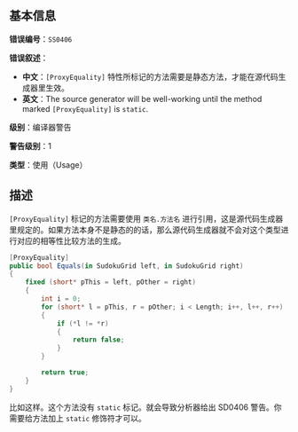 ## 基本信息

**错误编号**：`SS0406`

**错误叙述**：

* **中文**：`[ProxyEquality]` 特性所标记的方法需要是静态方法，才能在源代码生成器里生效。
* **英文**：The source generator will be well-working until the method marked `[ProxyEquality]` is `static`.

**级别**：编译器警告

**警告级别**：1

**类型**：使用（Usage）

## 描述

`[ProxyEquality]` 标记的方法需要使用 `类名.方法名` 进行引用，这是源代码生成器里规定的。如果方法本身不是静态的的话，那么源代码生成器就不会对这个类型进行对应的相等性比较方法的生成。

```csharp
[ProxyEquality]
public bool Equals(in SudokuGrid left, in SudokuGrid right)
{
    fixed (short* pThis = left, pOther = right)
    {
        int i = 0;
        for (short* l = pThis, r = pOther; i < Length; i++, l++, r++)
        {
            if (*l != *r)
            {
                return false;
            }
        }

        return true;
    }
}
```

比如这样。这个方法没有 `static` 标记。就会导致分析器给出 SD0406 警告。你需要给方法加上 `static` 修饰符才可以。
